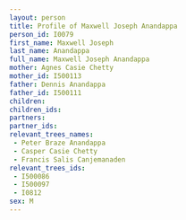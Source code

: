 ```yaml
---
layout: person
title: Profile of Maxwell Joseph Anandappa
person_id: I0079
first_name: Maxwell Joseph
last_name: Anandappa
full_name: Maxwell Joseph Anandappa
mother: Agnes Casie Chetty
mother_id: I500113
father: Dennis Anandappa
father_id: I500111
children:
children_ids:
partners:
partner_ids:
relevant_trees_names:
 - Peter Braze Anandappa
 - Casper Casie Chetty
 - Francis Salis Canjemanaden
relevant_trees_ids:
 - I500086
 - I500097
 - I0812
sex: M
---
```


